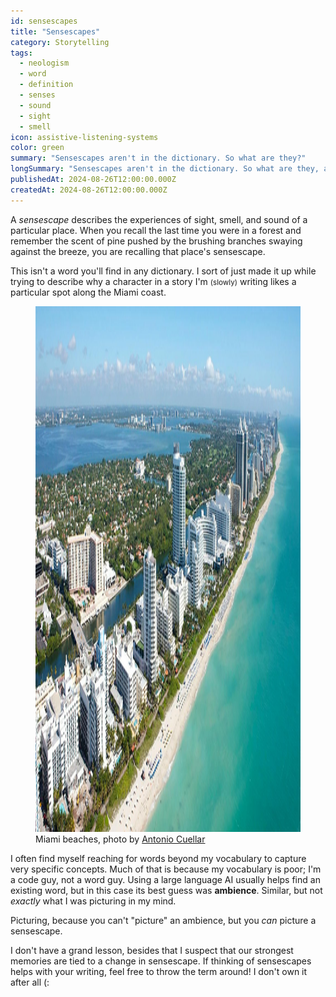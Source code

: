 ```yaml
---
id: sensescapes
title: "Sensescapes"
category: Storytelling
tags:
  - neologism
  - word
  - definition
  - senses
  - sound
  - sight
  - smell
icon: assistive-listening-systems
color: green
summary: "Sensescapes aren't in the dictionary. So what are they?"
longSummary: "Sensescapes aren't in the dictionary. So what are they, and how can they help with writing?"
publishedAt: 2024-08-26T12:00:00.000Z
createdAt: 2024-08-26T12:00:00.000Z
---
```


A <dfn>sensescape</dfn> describes the experiences of sight, smell, and sound of a particular place. When you recall the last time you were in a forest and remember the scent of pine pushed by the brushing branches swaying against the breeze, you are recalling that place's sensescape.

This isn't a word you'll find in any dictionary. I sort of just made it up while trying to describe why a character in a story I'm <small>(slowly)</small> writing likes a particular spot along the Miami coast.

<figure class="h-15">
	<img-zoom>
		<img src="./miami-coastline.jpg" alt="Aerial view of Miami beaches." loading="lazy" width="1920" height="841" />
	</img-zoom>
	<figcaption>Miami beaches, photo by <a href="https://www.pexels.com/photo/aerial-view-of-city-buildings-near-body-of-water-4366062/">Antonio Cuellar</a></figcaption>
</figure>

I often find myself reaching for words beyond my vocabulary to capture very specific concepts. Much of that is because my vocabulary is poor; I'm a code guy, not a word guy. Using a large language AI usually helps find an existing word, but in this case its best guess was **ambience**. Similar, but not _exactly_ what I was picturing in my mind.

Picturing, because you can't "picture" an ambience, but you _can_ picture a sensescape.

I don't have a grand lesson, besides that I suspect that our strongest memories are tied to a change in sensescape. If thinking of sensescapes helps with your writing, feel free to throw the term around! I don't own it after all (:
